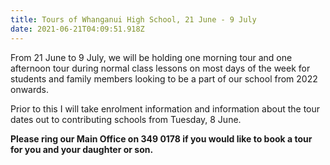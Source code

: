 ```yaml
---
title: Tours of Whanganui High School, 21 June - 9 July
date: 2021-06-21T04:09:51.918Z
---
```

From 21 June to 9 July, we will be holding one morning tour and one afternoon tour during normal class lessons on most days of the week for students and family members looking to be a part of our school from 2022 onwards.  

Prior to this I will take enrolment information and information about the tour dates out to contributing schools from Tuesday, 8 June.  

**Please ring our Main Office on 349 0178 if you would like to book a tour for you and your daughter or son.**
